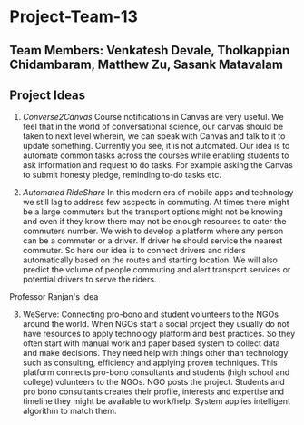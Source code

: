 # Project-Team-13
## Team Members: Venkatesh Devale, Tholkappian Chidambaram, Matthew Zu, Sasank Matavalam
## Project Ideas

1. *Converse2Canvas*
	Course notifications in Canvas are very useful. We feel that in the world of conversational science, our canvas should be taken to next level wherein, we can speak with Canvas and talk to it to update something. Currently you see, it is not automated. Our idea is to automate common tasks across the courses while enabling students to ask information and request to do tasks. For example asking the Canvas to submit honesty pledge, reminding to-do tasks etc.

2. *Automated RideShare*
In this modern era of mobile apps and technology we still lag to address few ascpects in commuting. At times there might be a large commuters but the transport options might not be knowing and even if they know there may not be enough resources to cater the commuters number. We wish to develop a platform where any person can be a commuter or a driver. If driver he should service the nearest commuter.
So here our idea is to connect drivers and riders automatically based on the routes and starting location. We will also predict the volume of people commuting and alert transport services or potential drivers to serve the riders.

Professor Ranjan's Idea

3. WeServe: Connecting  pro-bono and student volunteers to the NGOs around the world.
	When NGOs start a social project they usually do not have resources to apply technology platform and best practices. So they often  start with manual work and paper based system to collect  data and make decisions. They need help with things other than technology such as consulting, efficiency and applying proven techniques. This platform connects pro-bono consultants and students (high  school and college) volunteers to the NGOs. 
NGO posts the project. Students and pro  bono consultants creates their profile, interests and expertise and timeline they might be available to work/help. System applies intelligent algorithm to match them. 

